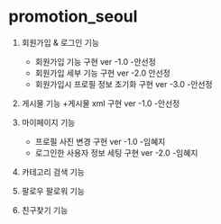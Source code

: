 
# promotion_seoul
1. 회원가입 & 로그인 기능
   + 회원가입 기능 구현 ver -1.0 -안선정
   + 회원가입 세부 기능 구현 ver -2.0 안선정
   + 회원가입시 프로필 정보 초기화 구현 ver -3.0 -안선정
   
2. 게시물 기능
   +게시물 xml 구현 ver -1.0 -안선정
      
3. 마이페이지 기능
   + 프로필 사진 변경 구현 ver -1.0 -임혜지
   + 로그인한 사용자 정보 세팅 구현 ver -2.0 -임혜지

4. 카테고리 검색 기능

      
5. 팔로우 팔로워 기능


6. 친구찾기 기능

